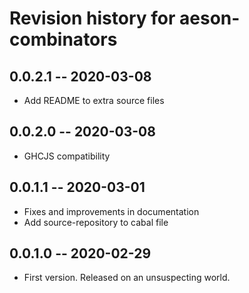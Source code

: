 # Revision history for aeson-combinators

## 0.0.2.1 -- 2020-03-08
* Add README to extra source files

## 0.0.2.0 -- 2020-03-08

* GHCJS compatibility

## 0.0.1.1 -- 2020-03-01

* Fixes and improvements in documentation
* Add source-repository to cabal file

## 0.0.1.0 -- 2020-02-29

* First version. Released on an unsuspecting world.
